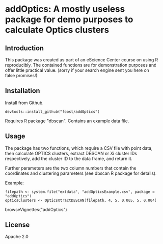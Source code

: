 # addOptics: A mostly useless package for demo purposes to calculate Optics clusters

## Introduction

This package was created as part of an eScience Center course on using R 
reproducibly. The contained functions are for demonstration purposes and offer
little practical value. (sorry if your search engine sent you here on false
promises!)

## Installation

Install from Github. 
```
devtools::install_github("foost/addOptics")
````

Requires R package "dbscan". Contains an example data file. 

## Usage

The package has two functions, which require a CSV file with point data, then 
calculate OPTICS clusters, extract DBSCAN or Xi cluster IDs respectively, add 
the cluster ID to the data frame, and return it. 

Further parameters are the two column numbers that contain the coordinates and 
clustering parameters (see dbscan R package for details). 

Example: 

```
filepath <- system.file("extdata", "addOpticsExample.csv", package = "addOptics")
opticsClusters <- OpticsXtractDBSCAN(filepath, 4, 5, 0.005, 5, 0.004)
```

browseVignettes("addOptics") 

## License

Apache 2.0
